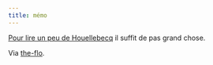 ```yaml
---
title: mémo
---
```


[Pour lire un peu de
Houellebecq](http://www.houellebecq.info/amhtelecharger.php3) il suffit de pas
grand chose.

Via [the-flo](http://www.the-flo.net/weblog).

